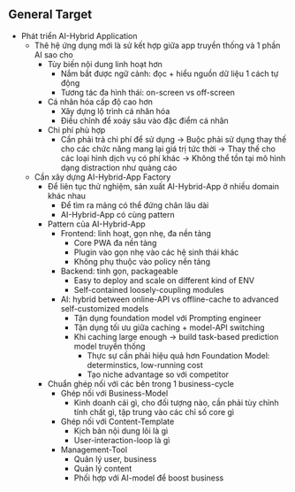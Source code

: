 ## General Target
- Phát triển AI-Hybrid Application
    - Thê hệ ứng dụng mới là sử kết hợp giữa app truyền thống và 1 phần AI sao cho
        - Tùy biến nội dung linh hoạt hơn
            - Nắm bắt được ngữ cảnh:  đọc + hiểu nguồn dữ liệu  1 cách tự động
            - Tương tác đa hình thái: on-screen vs off-screen
        - Cá nhân hóa cấp độ cao hơn
            - Xây dựng lộ trình cá nhân hóa
            - Điều chỉnh để xoáy sâu vào đặc điểm cá nhân
        - Chi phí phù hợp
            - Cần phải trả chi phí để sử dụng
                -> Buộc phải sử dụng thay thế cho các chức năng mang lại giá trị tức thời
                -> Thay thế cho các loại hình dịch vụ có phí khác
                -> Không thể tồn tại mô hình dạng distraction như quảng cáo
    - Cần xây dựng AI-Hybrid-App Factory
        - Để liên tục thử nghiệm, sản xuất AI-Hybrid-App ở nhiều domain khác nhau
            - Để tìm ra mảng có thể đứng chân lâu dài
            - AI-Hybrid-App có cùng pattern
        - Pattern của AI-Hybrid-App
            - Frontend: linh hoạt, gọn nhẹ, đa nền tảng
                - Core PWA đa nền tảng
                - Plugin vào gọn nhẹ vào các hệ sinh thái khác
                - Không phụ thuộc vào policy nền tảng
            - Backend: tinh gọn, packageable
                - Easy to deploy and scale on different kind of ENV
                - Self-contained loosely-coupling modules
            - AI: hybrid between online-API vs offline-cache to advanced self-customized models
                - Tận dụng foundation model với Prompting engineer
                - Tận dụng tối ưu giữa caching + model-API switching
                - Khi caching large enough -> build task-based prediction model truyền thống
                    - Thực sự cần phải hiệu quả hơn Foundation Model: determinstics, low-running cost
                    - Tạo niche advantage so với competitor
        - Chuẩn ghép nối với các bên trong 1 business-cycle
            - Ghép nối với Business-Model
                - Kinh doanh cái gì, cho đối tượng nào, cần phải tùy chỉnh tính chất gì, tập trung vào các chỉ số core gì
            - Ghép nối với Content-Template
                - Kịch bản nội dung lõi là gì
                - User-interaction-loop là gì
            - Management-Tool
                - Quản lý user, business
                - Quản lý content
                - Phối hợp với AI-model để boost business
